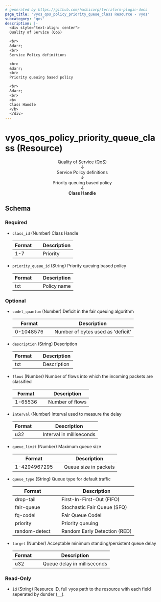 ```yaml
---
# generated by https://github.com/hashicorp/terraform-plugin-docs
page_title: "vyos_qos_policy_priority_queue_class Resource - vyos"
subcategory: "qos"
description: |-
  <div style="text-align: center">
  Quality of Service (QoS)

  <br>
  &darr;
  <br>
  Service Policy definitions

  <br>
  &darr;
  <br>
  Priority queuing based policy

  <br>
  &darr;
  <br>
  <b>
  Class Handle
  </b>
  </div>
---
```


# vyos_qos_policy_priority_queue_class (Resource)

<div style="text-align: center">
Quality of Service (QoS)

<br>
&darr;
<br>
Service Policy definitions

<br>
&darr;
<br>
Priority queuing based policy

<br>
&darr;
<br>
<b>
Class Handle
</b>
</div>



<!-- schema generated by tfplugindocs -->
## Schema

### Required

- `class_id` (Number) Class Handle

    |  Format  &emsp;|  Description  |
    |----------------|---------------|
    |  1-7     &emsp;|  Priority     |
- `priority_queue_id` (String) Priority queuing based policy

    |  Format  &emsp;|  Description  |
    |----------------|---------------|
    |  txt     &emsp;|  Policy name  |

### Optional

- `codel_quantum` (Number) Deficit in the fair queuing algorithm

    |  Format     &emsp;|  Description                        |
    |-------------------|-------------------------------------|
    |  0-1048576  &emsp;|  Number of bytes used as 'deficit'  |
- `description` (String) Description

    |  Format  &emsp;|  Description  |
    |----------------|---------------|
    |  txt     &emsp;|  Description  |
- `flows` (Number) Number of flows into which the incoming packets are classified

    |  Format   &emsp;|  Description      |
    |-----------------|-------------------|
    |  1-65536  &emsp;|  Number of flows  |
- `interval` (Number) Interval used to measure the delay

    |  Format  &emsp;|  Description               |
    |----------------|----------------------------|
    |  u32     &emsp;|  Interval in milliseconds  |
- `queue_limit` (Number) Maximum queue size

    |  Format        &emsp;|  Description            |
    |----------------------|-------------------------|
    |  1-4294967295  &emsp;|  Queue size in packets  |
- `queue_type` (String) Queue type for default traffic

    |  Format         &emsp;|  Description                   |
    |-----------------------|--------------------------------|
    |  drop-tail      &emsp;|  First-In-First-Out (FIFO)     |
    |  fair-queue     &emsp;|  Stochastic Fair Queue (SFQ)   |
    |  fq-codel       &emsp;|  Fair Queue Codel              |
    |  priority       &emsp;|  Priority queuing              |
    |  random-detect  &emsp;|  Random Early Detection (RED)  |
- `target` (Number) Acceptable minimum standing/persistent queue delay

    |  Format  &emsp;|  Description                  |
    |----------------|-------------------------------|
    |  u32     &emsp;|  Queue delay in milliseconds  |

### Read-Only

- `id` (String) Resource ID, full vyos path to the resource with each field seperated by dunder (`__`).
